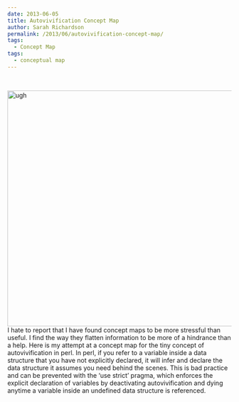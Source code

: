 ```yaml
---
date: 2013-06-05
title: Autovivification Concept Map
author: Sarah Richardson
permalink: /2013/06/autovivification-concept-map/
tags:
  - Concept Map
tags:
  - conceptual map
---
```

&nbsp;

[<img class="aligncenter size-large wp-image-3011" alt="ugh" src="http://teaching.software-carpentry.org/wp-content/uploads/2013/06/photo-1024x768.jpg" width="707" height="530" />][1]I hate to report that I have found concept maps to be more stressful than useful. I find the way they flatten information to be more of a hindrance than a help. Here is my attempt at a concept map for the tiny concept of autovivification in perl. In perl, if you refer to a variable inside a data structure that you have not explicitly declared, it will infer and declare the data structure it assumes you need behind the scenes. This is bad practice and can be prevented with the &#8216;use strict&#8217; pragma, which enforces the explicit declaration of variables by deactivating autovivification and dying anytime a variable inside an undefined data structure is referenced.

 [1]: http://teaching.software-carpentry.org/wp-content/uploads/2013/06/photo.jpg
